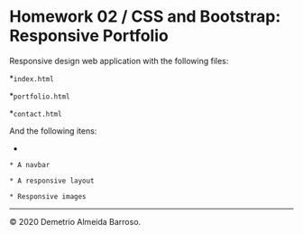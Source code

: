 # Homework 02 / CSS and Bootstrap: Responsive Portfolio

Responsive design web application with the following files:

*`index.html`

*`portfolio.html`

*`contact.html`

And the following itens:

*

    * A navbar

    * A responsive layout

    * Responsive images
    

- - -

© 2020 Demetrio Almeida Barroso.